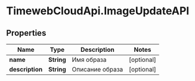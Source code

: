 # TimewebCloudApi.ImageUpdateAPI

## Properties

Name | Type | Description | Notes
------------ | ------------- | ------------- | -------------
**name** | **String** | Имя образа | [optional] 
**description** | **String** | Описание образа | [optional] 


